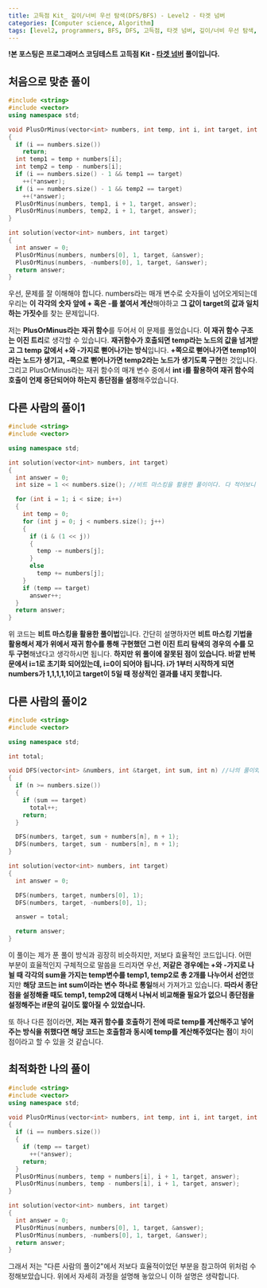 ```yaml
---
title: 고득점 Kit_ 깊이/너비 우선 탐색(DFS/BFS) - Level2 - 타겟 넘버
categories: [Computer science, Algorithm]
tags: [level2, programmers, BFS, DFS, 고득점, 타겟 넘버, 깊이/너비 우선 탐색, 알고리즘, 코딩 테스트, 프로그래머스]
---
```


**!본 포스팅은 프로그래머스 코딩테스트 고득점 Kit - [타겟 넘버](https://programmers.co.kr/learn/courses/30/lessons/43165) 풀이입니다.**

## 처음으로 맞춘 풀이
``` cpp
#include <string>
#include <vector>
using namespace std;

void PlusOrMinus(vector<int> numbers, int temp, int i, int target, int *answer)
{
  if (i == numbers.size())
    return;
  int temp1 = temp + numbers[i];
  int temp2 = temp - numbers[i];
  if (i == numbers.size() - 1 && temp1 == target)
    ++(*answer);
  if (i == numbers.size() - 1 && temp2 == target)
    ++(*answer);
  PlusOrMinus(numbers, temp1, i + 1, target, answer);
  PlusOrMinus(numbers, temp2, i + 1, target, answer);
}

int solution(vector<int> numbers, int target)
{
  int answer = 0;
  PlusOrMinus(numbers, numbers[0], 1, target, &answer);
  PlusOrMinus(numbers, -numbers[0], 1, target, &answer);
  return answer;
}
```

우선, 문제를 잘 이해해야 합니다. numbers라는 매개 변수로 숫자들이 넘어오게되는데 우리는 **이 각각의 숫자 앞에 + 혹은 -를 붙여서 계산**해야하고 **그 값이 target의 값과 일치하는 가짓수**를 찾는 문제입니다. 

저는 **PlusOrMinus라는 재귀 함수**를 두어서 이 문제를 풀었습니다. 
**이 재귀 함수 구조는 이진 트리**로 생각할 수 있습니다. **재귀함수가 호출되면 temp라는 노드의 값을 넘겨받고 그 temp 값에서 +와 -가지로 뻗어나가는 방식**입니다. **+쪽으로 뻗어나가면 temp1이라는 노드가 생기고, -쪽으로 뻗어나가면 temp2라는 노드가 생기도록 구현**한 것입니다.
그리고 PlusOrMinus라는 재귀 함수의 매개 변수 중에서 **int i를 활용하여 재귀 함수의 호출이 언제 중단되어야 하는지 종단점을 설정**해주었습니다.

## 다른 사람의 풀이1
``` cpp
#include <string>
#include <vector>

using namespace std;

int solution(vector<int> numbers, int target)
{
  int answer = 0;
  int size = 1 << numbers.size(); //비트 마스킹을 활용한 풀이이다. 다 적어보니 이해가 되었다.

  for (int i = 1; i < size; i++)
  {
    int temp = 0;
    for (int j = 0; j < numbers.size(); j++)
    {
      if (i & (1 << j))
      {
        temp -= numbers[j];
      }
      else
        temp += numbers[j];
    }
    if (temp == target)
      answer++;
  }
  return answer;
}
```
위 코드는 **비트 마스킹을 활용한 풀이법**입니다. 간단히 설명하자면 **비트 마스킹 기법을 활용해서 제가 위에서 재귀 함수를 통해 구현했던 그런 이진 트리 탐색의 경우의 수를 모두 구현**해냈다고 생각하시면 됩니다. **하지만 위 풀이에 잘못된 점이 있습니다. 바깥 반복문에서 i=1로 초기화 되어있는데, i=0이 되어야 됩니다. i가 1부터 시작하게 되면 numbers가 1,1,1,1,1이고 target이 5일 때 정상적인 결과를 내지 못합니다.**

## 다른 사람의 풀이2
``` cpp
#include <string>
#include <vector>

using namespace std;

int total;

void DFS(vector<int> &numbers, int &target, int sum, int n) //나의 풀이와 매우 비슷하다.
{
  if (n >= numbers.size())
  {
    if (sum == target)
      total++;
    return;
  }

  DFS(numbers, target, sum + numbers[n], n + 1);
  DFS(numbers, target, sum - numbers[n], n + 1);
}

int solution(vector<int> numbers, int target)
{
  int answer = 0;

  DFS(numbers, target, numbers[0], 1);
  DFS(numbers, target, -numbers[0], 1);

  answer = total;

  return answer;
}
```
이 풀이는 제가 푼 풀이 방식과 굉장히 비슷하지만, 저보다 효율적인 코드입니다. 어떤 부분이 효율적인지 구체적으로 말씀을 드리자면 우선, **저같은 경우에는 +와 -가지로 나뉠 때 각각의 sum을 가지는 temp변수를 temp1, temp2로 총 2개를 나누어서 선언**했지만 **해당 코드는 int sum이라는 변수 하나로 통일**해서 가져가고 있습니다. **따라서 종단점을 설정해줄 때도 temp1, temp2에 대해서 나눠서 비교해줄 필요가 없으니 종단점을 설정해주는 if문의 길이도 짧아질 수 있었습니다.**

또 하나 다른 점이라면, **저는 재귀 함수를 호출하기 전에 따로 temp를 계산해주고 넣어주는 방식을 취했다면 해당 코드는 호출함과 동시에 temp를 계산해주었다는 점**이 차이점이라고 할 수 있을 것 같습니다.


## 최적화한 나의 풀이
``` cpp
#include <string>
#include <vector>
using namespace std;

void PlusOrMinus(vector<int> numbers, int temp, int i, int target, int *answer)
{
  if (i == numbers.size())
  {
    if (temp == target)
      ++(*answer);
    return;
  }
  PlusOrMinus(numbers, temp + numbers[i], i + 1, target, answer);
  PlusOrMinus(numbers, temp - numbers[i], i + 1, target, answer);
}

int solution(vector<int> numbers, int target)
{
  int answer = 0;
  PlusOrMinus(numbers, numbers[0], 1, target, &answer);
  PlusOrMinus(numbers, -numbers[0], 1, target, &answer);
  return answer;
}
```
그래서 저는 "다른 사람의 풀이2"에서 저보다 효율적이었던 부분을 참고하여 위처럼 수정해보았습니다. 위에서 자세히 과정을 설명해 놓았으니 이하 설명은 생략합니다.